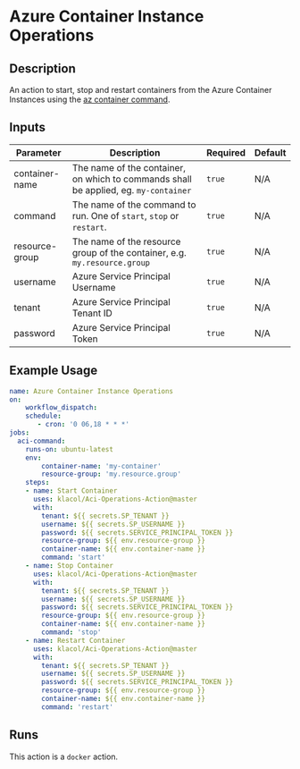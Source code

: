 # Azure Container Instance Operations
## Description

An action to start, stop and restart containers from the Azure Container Instances using the [az container command](https://docs.microsoft.com/de-de/cli/azure/container?view=azure-cli-latest).

## Inputs

| Parameter | Description | Required | Default |
| - | - | - | - |
| container-name | The name of the container, on which to commands shall be applied, eg. `my-container` | `true` | N/A |
| command | The name of the command to run. One of `start`, `stop` or `restart`.  | `true` | N/A |
| resource-group | The name of the resource group of the container, e.g. `my.resource.group` | `true`  | N/A  |
| username | Azure Service Principal Username | `true` | N/A |
| tenant | Azure Service Principal Tenant ID | `true` | N/A |
| password | Azure Service Principal Token | `true` | N/A |



## Example Usage

```yaml
name: Azure Container Instance Operations
on: 
    workflow_dispatch: 
    schedule:
       - cron: '0 06,18 * * *'
jobs:
  aci-command:
    runs-on: ubuntu-latest
    env:
        container-name: 'my-container' 
        resource-group: 'my.resource.group'
    steps:
    - name: Start Container
      uses: klacol/Aci-Operations-Action@master
      with:
        tenant: ${{ secrets.SP_TENANT }}
        username: ${{ secrets.SP_USERNAME }}
        password: ${{ secrets.SERVICE_PRINCIPAL_TOKEN }}
        resource-group: ${{ env.resource-group }}
        container-name: ${{ env.container-name }}
        command: 'start'
    - name: Stop Container
      uses: klacol/Aci-Operations-Action@master
      with:
        tenant: ${{ secrets.SP_TENANT }}
        username: ${{ secrets.SP_USERNAME }}
        password: ${{ secrets.SERVICE_PRINCIPAL_TOKEN }}
        resource-group: ${{ env.resource-group }}
        container-name: ${{ env.container-name }}
        command: 'stop'
    - name: Restart Container
      uses: klacol/Aci-Operations-Action@master
      with:
        tenant: ${{ secrets.SP_TENANT }}
        username: ${{ secrets.SP_USERNAME }}
        password: ${{ secrets.SERVICE_PRINCIPAL_TOKEN }}
        resource-group: ${{ env.resource-group }}
        container-name: ${{ env.container-name }}
        command: 'restart'

```

## Runs

This action is a `docker` action.

